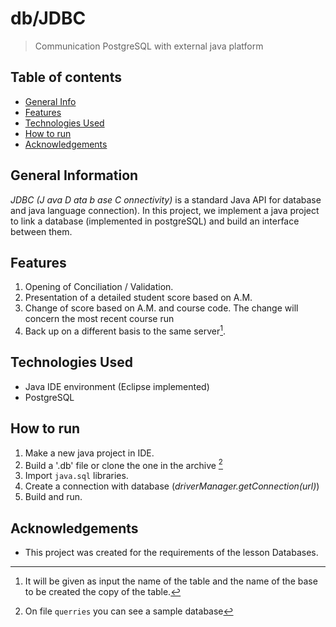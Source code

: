 # db/JDBC
> Communication PostgreSQL with external java platform
 
  
 ## Table of contents
* [General Info](#general-information)
* [Features](#features)
* [Technologies Used](#technologies-used)
* [How to run](#how-to-run)
* [Acknowledgements](#acknowledgements)

## General Information
_JDBC (J ava D ata b ase C onnectivity)_ is a standard Java API for database and java language connection). In this project, we implement a java project to link a database (implemented in postgreSQL) and build an interface between them.  


## Features
1. Opening of Conciliation / Validation. 
2. Presentation of a detailed student score based on A.M. 
3. Change of score based on A.M. and course code. The change will concern the most recent course run 
4. Back up on a different basis to the same server[^1].

 ## Technologies Used
* Java IDE environment (Eclipse implemented)
* PostgreSQL

## How to run
1. Make a new java project in IDE.
2. Build a '.db' file or clone the one in the archive [^2]
2. Import  `java.sql` libraries.
3. Create a connection with database (_driverManager.getConnection(url)_)
4. Build and run.

## Acknowledgements
- This project was created for the requirements of the lesson Databases.


[^1]: It will be given as input the name of the table and the name of the base to be created the copy of the table.
[^2]: On file `querries` you can see a sample database
